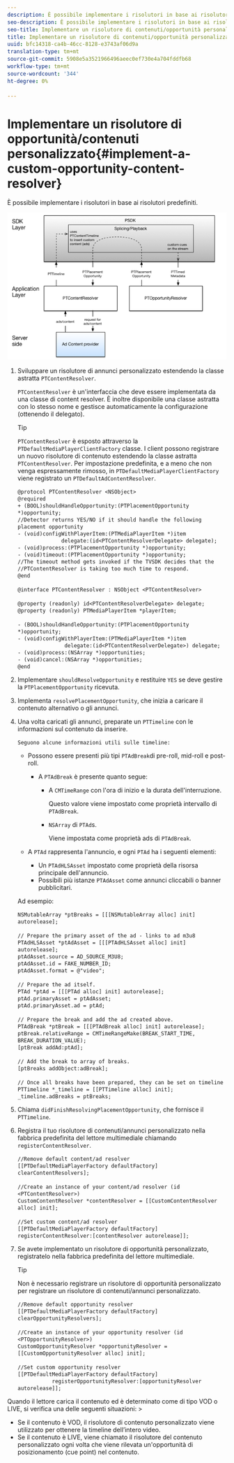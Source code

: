 ```yaml
---
description: È possibile implementare i risolutori in base ai risolutori predefiniti.
seo-description: È possibile implementare i risolutori in base ai risolutori predefiniti.
seo-title: Implementare un risolutore di contenuti/opportunità personalizzato
title: Implementare un risolutore di contenuti/opportunità personalizzato
uuid: bfc14318-ca4b-46cc-8128-e3743af06d9a
translation-type: tm+mt
source-git-commit: 5908e5a3521966496aeec0ef730e4a704fddfb68
workflow-type: tm+mt
source-wordcount: '344'
ht-degree: 0%

---
```



# Implementare un risolutore di opportunità/contenuti personalizzato{#implement-a-custom-opportunity-content-resolver}

È possibile implementare i risolutori in base ai risolutori predefiniti.

<!--<a id="fig_CC41E2A66BDB4115821F33737B46A09B"></a>-->

![](assets/ios_psdk_content_resolver.png)

1. Sviluppare un risolutore di annunci personalizzato estendendo la classe astratta `PTContentResolver`.

   `PTContentResolver` è un&#39;interfaccia che deve essere implementata da una classe di content resolver. È inoltre disponibile una classe astratta con lo stesso nome e gestisce automaticamente la configurazione (ottenendo il delegato).

   >[!TIP]
   >
   >`PTContentResolver` è esposto attraverso la  `PTDefaultMediaPlayerClientFactory` classe. I client possono registrare un nuovo risolutore di contenuto estendendo la classe astratta `PTContentResolver`. Per impostazione predefinita, e a meno che non venga espressamente rimosso, in `PTDefaultMediaPlayerClientFactory` viene registrato un `PTDefaultAdContentResolver`.

   ```
   @protocol PTContentResolver <NSObject> 
   @required 
   + (BOOL)shouldHandleOpportunity:(PTPlacementOpportunity *)opportunity;  
   //Detector returns YES/NO if it should handle the following placement opportunity 
   - (void)configWithPlayerItem:(PTMediaPlayerItem *)item  
                 delegate:(id<PTContentResolverDelegate> delegate); 
   - (void)process:(PTPlacementOpportunity *)opportunity; 
   - (void)timeout:(PTPlacementOpportunity *)opportunity;  
   //The timeout method gets invoked if the TVSDK decides that the  
   //PTContentResolver is taking too much time to respond. 
   @end 
   
   @interface PTContentResolver : NSObject <PTContentResolver> 
   
   @property (readonly) id<PTContentResolverDelegate> delegate; 
   @property (readonly) PTMediaPlayerItem *playerItem; 
   
   - (BOOL)shouldHandleOpportunity:(PTPlacementOpportunity *)opportunity; 
   - (void)configWithPlayerItem:(PTMediaPlayerItem *)item  
                  delegate:(id<PTContentResolverDelegate>) delegate; 
   - (void)process:(NSArray *)opportunities; 
   - (void)cancel:(NSArray *)opportunities; 
   @end
   ```

1. Implementare `shouldResolveOpportunity` e restituire `YES` se deve gestire la `PTPlacementOpportunity` ricevuta.
1. Implementa `resolvePlacementOpportunity`, che inizia a caricare il contenuto alternativo o gli annunci.
1. Una volta caricati gli annunci, preparate un `PTTimeline` con le informazioni sul contenuto da inserire.

       Seguono alcune informazioni utili sulle timeline:
   
   * Possono essere presenti più tipi `PTAdBreak`di pre-roll, mid-roll e post-roll.

      * A `PTAdBreak` è presente quanto segue:

         * A `CMTimeRange` con l&#39;ora di inizio e la durata dell&#39;interruzione.

            Questo valore viene impostato come proprietà intervallo di `PTAdBreak`.

         * `NSArray` di  `PTAd`s.

            Viene impostata come proprietà ads di `PTAdBreak`.
   * A `PTAd` rappresenta l&#39;annuncio, e ogni `PTAd` ha i seguenti elementi:

      * Un `PTAdHLSAsset` impostato come proprietà della risorsa principale dell&#39;annuncio.
      * Possibili più istanze `PTAdAsset` come annunci cliccabili o banner pubblicitari.

   Ad esempio:

   ```
   NSMutableArray *ptBreaks = [[[NSMutableArray alloc] init] autorelease]; 
   
   // Prepare the primary asset of the ad - links to ad m3u8 
   PTAdHLSAsset *ptAdAsset = [[[PTAdHLSAsset alloc] init] autorelease]; 
   ptAdAsset.source = AD_SOURCE_M3U8; 
   ptAdAsset.id = FAKE_NUMBER_ID; 
   ptAdAsset.format = @"video"; 
   
   // Prepare the ad itself. 
   PTAd *ptAd = [[[PTAd alloc] init] autorelease]; 
   ptAd.primaryAsset = ptAdAsset; 
   ptAd.primaryAsset.ad = ptAd; 
   
   // Prepare the break and add the ad created above. 
   PTAdBreak *ptBreak = [[[PTAdBreak alloc] init] autorelease]; 
   ptBreak.relativeRange = CMTimeRangeMake(BREAK_START_TIME, BREAK_DURATION_VALUE); 
   [ptBreak addAd:ptAd]; 
   
   // Add the break to array of breaks. 
   [ptBreaks addObject:adBreak]; 
   
   // Once all breaks have been prepared, they can be set on timeline 
   PTTimeline *_timeline = [[PTTimeline alloc] init]; 
   _timeline.adBreaks = ptBreaks;
   ```

1. Chiama `didFinishResolvingPlacementOpportunity`, che fornisce il `PTTimeline`.
1. Registra il tuo risolutore di contenuti/annunci personalizzato nella fabbrica predefinita del lettore multimediale chiamando `registerContentResolver`.

   ```
   //Remove default content/ad resolver 
   [[PTDefaultMediaPlayerFactory defaultFactory] clearContentResolvers]; 
   
   //Create an instance of your content/ad resolver (id <PTContentResolver>) 
   CustomContentResolver *contentResolver = [[CustomContentResolver alloc] init]; 
   
   //Set custom content/ad resolver 
   [[PTDefaultMediaPlayerFactory defaultFactory] registerContentResolver:[contentResolver autorelease]];
   ```

1. Se avete implementato un risolutore di opportunità personalizzato, registratelo nella fabbrica predefinita del lettore multimediale.

   >[!TIP]
   >
   >Non è necessario registrare un risolutore di opportunità personalizzato per registrare un risolutore di contenuti/annunci personalizzato.

   ```
   //Remove default opportunity resolver 
   [[PTDefaultMediaPlayerFactory defaultFactory] clearOpportunityResolvers]; 
   
   //Create an instance of your opportunity resolver (id <PTOpportunityResolver>) 
   CustomOpportunityResolver *opportunityResolver = [[CustomOpportunityResolver alloc] init]; 
   
   //Set custom opportunity resolver 
   [[PTDefaultMediaPlayerFactory defaultFactory]  
              registerOpportunityResolver:[opportunityResolver autorelease]];
   ```

Quando il lettore carica il contenuto ed è determinato come di tipo VOD o LIVE, si verifica una delle seguenti situazioni: >
* Se il contenuto è VOD, il risolutore di contenuto personalizzato viene utilizzato per ottenere la timeline dell’intero video.
* Se il contenuto è LIVE, viene chiamato il risolutore del contenuto personalizzato ogni volta che viene rilevata un&#39;opportunità di posizionamento (cue point) nel contenuto.
